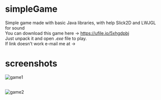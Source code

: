 # simpleGame
Simple game made with basic Java libraries, with help Slick2D and LWJGL for sound<br />
You can download this game here -> https://ufile.io/5xhgdpbj <br />
Just unpack it and open _.exe_ file to play. <br />
If link doesn't work e-mail me at -> 

# screenshots
![game1](https://user-images.githubusercontent.com/49452547/58205946-f9158880-7cdf-11e9-94e9-7c0182b20b13.png) <br /> <br />

![game2](https://user-images.githubusercontent.com/49452547/58206040-2feb9e80-7ce0-11e9-906d-7645ee762b42.png) <br /> <br />





